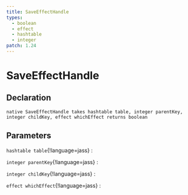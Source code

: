 ```yaml
---
title: SaveEffectHandle
types:
  - boolean
  - effect
  - hashtable
  - integer
patch: 1.24
---
```


# SaveEffectHandle

## Declaration

```jass
native SaveEffectHandle takes hashtable table, integer parentKey, integer childKey, effect whichEffect returns boolean
```

## Parameters
`hashtable table`{!language=jass}
: 

`integer parentKey`{!language=jass}
: 

`integer childKey`{!language=jass}
: 

`effect whichEffect`{!language=jass}
: 
